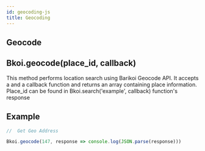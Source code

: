 ```yaml
---
id: geocoding-js
title: Geocoding
---
```

## Geocode

## Bkoi.geocode(place_id, callback)

This method performs location search using Barikoi Geocode API. It accepts a and a callback function and returns an array containing place information. Place_id can be found in Bkoi.search('example', callback) function's response

## Example

``` js
//  Get Geo Address

Bkoi.geocode(147, response => console.log(JSON.parse(response)))
```
